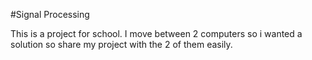 #Signal Processing 

This is a project for school.
I move between 2 computers so i wanted a solution so share my project with the 2 of them easily.
